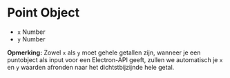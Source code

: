# Point Object

* `x` Number
* `y` Number

**Opmerking:** Zowel `x` als `y` moet gehele getallen zijn, wanneer je een puntobject als input voor een Electron-API geeft, zullen we automatisch je `x` en `y` waarden afronden naar het dichtstbijzijnde hele getal.